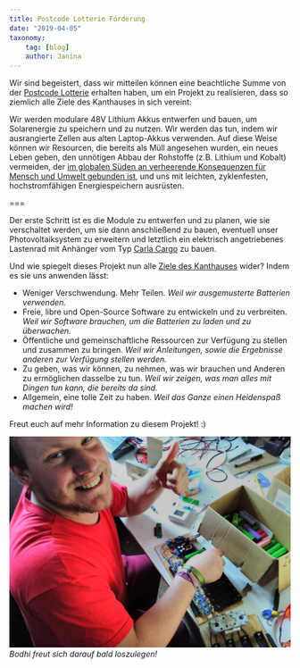 ```yaml
---
title: Postcode Lotterie Förderung
date: "2019-04-05"
taxonomy:
    tag: [blog]
    author: Janina
---
```


Wir sind begeistert, dass wir mitteilen können eine beachtliche Summe von der [Postcode Lotterie](https://www.postcode-lotterie.de/) erhalten haben, um ein Projekt zu realisieren, dass so ziemlich alle Ziele des Kanthauses in sich vereint:

Wir werden modulare 48V Lithium Akkus entwerfen und bauen, um Solarenergie zu speichern und zu nutzen. Wir werden das tun, indem wir ausrangierte Zellen aus alten Laptop-Akkus verwenden. Auf diese Weise können wir Resourcen, die bereits als Müll angesehen wurden, ein neues Leben geben, den unnötigen Abbau der Rohstoffe (z.B. Lithium und Kobalt) vermeiden, der [im globalen Süden an verheerende Konsequenzen für Mensch und Umwelt gebunden ist](https://www.dw.com/de/kinderarbeit-f%C3%Bcr-elektro-autos/a-40151803), und uns mit leichten, zyklenfesten, hochstromfähigen Energiespeichern ausrüsten.

===

Der erste Schritt ist es die Module zu entwerfen und zu planen, wie sie verschaltet werden, um sie dann anschließend zu bauen, eventuell unser Photovoltaiksystem zu erweitern und letztlich ein elektrisch angetriebenes Lastenrad mit Anhänger vom Typ [Carla Cargo](https://www.carlacargo.de/) zu bauen.

Und wie spiegelt dieses Projekt nun alle [Ziele des Kanthauses](https://kanthaus.online/governance/constitution#purposes) wider? Indem es sie uns anwenden lässt:

- Weniger Verschwendung. Mehr Teilen.
  _Weil wir ausgemusterte Batterien verwenden._
- Freie, libre und Open-Source Software zu entwickeln und zu verbreiten.
  _Weil wir Software brauchen, um die Batterien zu laden und zu überwachen._
- Öffentliche und gemeinschaftliche Ressourcen zur Verfügung zu stellen und zusammen zu bringen.
  _Weil wir Anleitungen, sowie die Ergebnisse anderen zur Verfügung stellen werden._
- Zu geben, was wir können, zu nehmen, was wir brauchen und Anderen zu ermöglichen dasselbe zu tun.
  _Weil wir zeigen, was man alles mit Dingen tun kann, die bereits da sind._
- Allgemein, eine tolle Zeit zu haben.
  _Weil das Ganze einen Heidenspaß machen wird!_

Freut euch auf mehr Information zu diesem Projekt! :)

![](bodhiThumbsUp.jpg)<br>
_Bodhi freut sich darauf bald loszulegen!_
